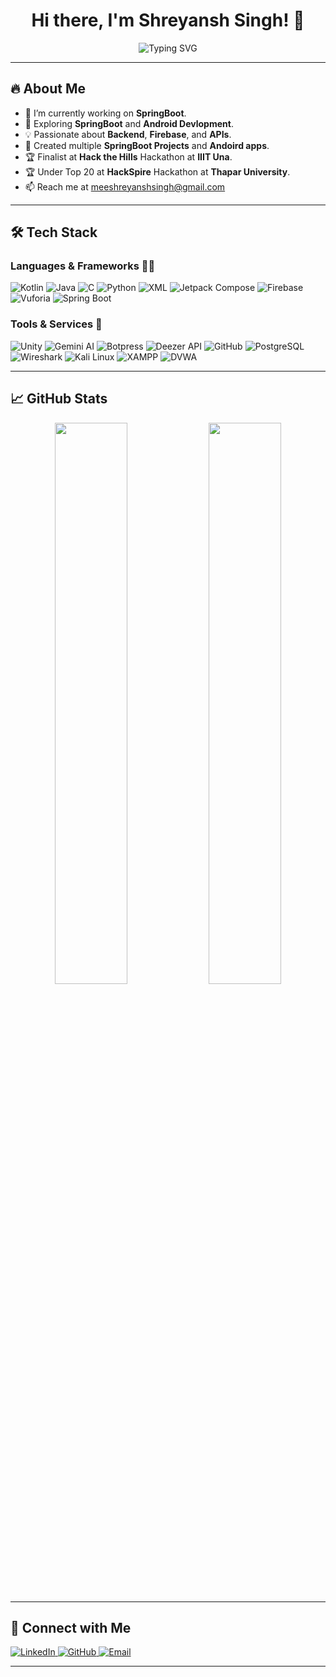 <h1 align="center">Hi there, I'm Shreyansh Singh! 👋</h1>

<p align="center"><img src="https://readme-typing-svg.herokuapp.com?font=Fira+Code&weight=600&size=22&pause=1000&color=00C2CB&center=true&vCenter=true&width=600&lines=Spring+Boot+%7C+Android-Devlopment+%7C+AR-VR;Hackathon+Enthusiast+%7C+Tech+Explorer;Kotlin+%7C+Firebase+%7C+APIs+%7C+Jetpack+Compose;Passionate+About+Innovation+🚀" alt="Typing SVG" />
</p>

---

## 🔥 About Me
- 🚀 I’m currently working on **SpringBoot**.
- 🎵 Exploring **SpringBoot** and **Android Devlopment**.
- 💡 Passionate about **Backend**, **Firebase**, and **APIs**.
- 🎨 Created multiple **SpringBoot Projects** and **Andoird apps**.
- 🏆 Finalist at **Hack the Hills** Hackathon at **IIIT Una**.
- 🏆 Under Top 20 at **HackSpire** Hackathon at **Thapar University**.
- 📫 Reach me at [meeshreyanshsingh@gmail.com](mailto:meeshreyanshsingh@gmail.com)

---

## 🛠 Tech Stack

### **Languages & Frameworks** 🧑‍💻
![Kotlin](https://img.shields.io/badge/Kotlin-0095D5?style=for-the-badge&logo=kotlin&logoColor=white)
![Java](https://img.shields.io/badge/Java-007396?style=for-the-badge&logo=java&logoColor=white)
![C](https://img.shields.io/badge/C-00599C?style=for-the-badge&logo=c&logoColor=white)
![Python](https://img.shields.io/badge/Python-3776AB?style=for-the-badge&logo=python&logoColor=white)
![XML](https://img.shields.io/badge/XML-EB5424?style=for-the-badge&logo=xml&logoColor=white)
![Jetpack Compose](https://img.shields.io/badge/Jetpack%20Compose-4285F4?style=for-the-badge&logo=jetpackcompose&logoColor=white)
![Firebase](https://img.shields.io/badge/Firebase-FFCA28?style=for-the-badge&logo=firebase&logoColor=white)
![Vuforia](https://img.shields.io/badge/Vuforia-009F6B?style=for-the-badge&logo=vuforia&logoColor=white)
![Spring Boot](https://img.shields.io/badge/Spring%20Boot-6DB33F?style=for-the-badge&logo=spring-boot&logoColor=white)

### **Tools & Services** 🔧
![Unity](https://img.shields.io/badge/Unity-100000?style=for-the-badge&logo=unity&logoColor=white)
![Gemini AI](https://img.shields.io/badge/Gemini%20AI-4285F4?style=for-the-badge&logo=google&logoColor=white)
![Botpress](https://img.shields.io/badge/Botpress-0A0A0A?style=for-the-badge&logo=botpress&logoColor=white)
![Deezer API](https://img.shields.io/badge/Deezer-FF0000?style=for-the-badge&logo=deezer&logoColor=white)
![GitHub](https://img.shields.io/badge/GitHub-181717?style=for-the-badge&logo=github&logoColor=white)
![PostgreSQL](https://img.shields.io/badge/PostgreSQL-4169E1?style=for-the-badge&logo=postgresql&logoColor=white)
![Wireshark](https://img.shields.io/badge/Wireshark-1679A7?style=for-the-badge&logo=wireshark&logoColor=white)
![Kali Linux](https://img.shields.io/badge/Kali%20Linux-268BDA?style=for-the-badge&logo=kalilinux&logoColor=white)
![XAMPP](https://img.shields.io/badge/XAMPP-FB7A24?style=for-the-badge&logo=xampp&logoColor=white)
![DVWA](https://img.shields.io/badge/DVWA-4E4E4E?style=for-the-badge&logo=gnu-linux&logoColor=white)


---

## 📈 GitHub Stats
<p align="center">
  <img width="48%" src="https://github-readme-stats.vercel.app/api?username=shreyansh-singh&show_icons=true&theme=radical" />
  <img width="48%" src="https://github-readme-streak-stats.herokuapp.com/?user=shreyansh-singh&theme=radical" />
</p>

---

## 🌟 Connect with Me
<p align="left">
  <a href="https://www.linkedin.com/in/shreyansh-singh-729b0b198/" target="_blank">
    <img alt="LinkedIn" src="https://img.shields.io/badge/LinkedIn-Shreyansh%20Singh-blue?style=for-the-badge&logo=linkedin">
  </a>

  <a href="https://github.com/Shreyansh9016" target="_blank">
    <img alt="GitHub" src="https://img.shields.io/badge/GitHub-Shreyansh9016-black?style=for-the-badge&logo=github">
  </a>

  <a href="mailto:meeshreyanshsingh@gmail.com">
    <img alt="Email" src="https://img.shields.io/badge/Email-meeshreyanshsingh@gmail.com-red?style=for-the-badge&logo=gmail">
  </a>
</p>

---
